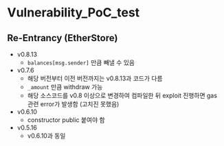 # Vulnerability_PoC_test

## Re-Entrancy (EtherStore)

- v0.8.13
  - `balances[msg.sender]` 만큼 빼낼 수 있음
- v0.7.6
  - 해당 버전부터 이전 버전까지는 v0.8.13과 코드가 다름
  - `_amount` 만큼 withdraw 가능
  - 해당 소스코드를 v0.8 이상으로 변경하여 컴파일한 뒤 exploit 진행하면 gas 관련 error가 발생함 (고치진 못했음)
- v0.6.10
  - constructor public 붙여야 함
- v0.5.16
  - v0.6.10과 동일
